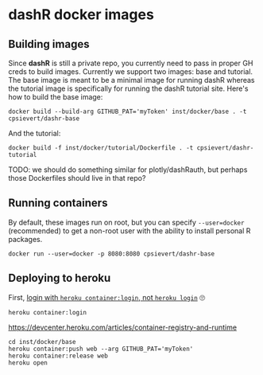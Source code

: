 # dashR docker images

## Building images

Since **dashR** is still a private repo, you currently need to pass in proper GH creds to build images. Currently we support two images: base and tutorial. The base image is meant to be a minimal image for running dashR whereas the tutorial image is specifically for running the dashR tutorial site. Here's how to build the base image:

```shell
docker build --build-arg GITHUB_PAT='myToken' inst/docker/base . -t cpsievert/dashr-base
```

And the tutorial:

```shell
docker build -f inst/docker/tutorial/Dockerfile . -t cpsievert/dashr-tutorial
```

TODO: we should do something similar for plotly/dashRauth, but perhaps those Dockerfiles should live in that repo?

## Running containers

By default, these images run on root, but you can specify `--user=docker` (recommended) to get a non-root user with the ability to install personal R packages.

```shell
docker run --user=docker -p 8080:8080 cpsievert/dashr-base
```

## Deploying to heroku

First, [login with `heroku container:login`, not `heroku login`](https://github.com/fiorix/freegeoip/issues/171#issuecomment-299704440) 🙄 

```shell
heroku container:login
```

<https://devcenter.heroku.com/articles/container-registry-and-runtime>

```shell
cd inst/docker/base
heroku container:push web --arg GITHUB_PAT='myToken'
heroku container:release web
heroku open
```
